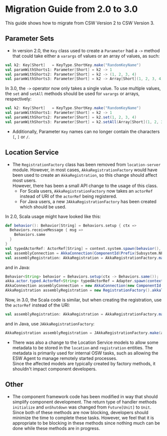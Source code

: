 # Migration Guide from 2.0 to 3.0

This guide shows how to migrate from CSW Version 2 to CSW Version 3. 

## Parameter Sets
- In version 2.0, the `Key` class used to create a `Parameter` had a `->` method that could take either a `varargs` of values or
an array of values, as such:

```scala
val k2: Key[Short]   = KeyType.ShortKey.make("RandomKeyName")
val paramWithShorts1: Parameter[Short] = k2 -> 1
val paramWithShorts2: Parameter[Short] = k2 -> (1, 2, 3, 4)
val paramWithShorts3: Parameter[Short] = k2 -> Array[Short](1, 2, 3, 4)
```

In 3.0, the `->` operator now only takes a single value.  To use multiple values, the `set` and `setAll` methods should be
used for `varargs` or arrays, respectively:

```scala
val k2: Key[Short]   = KeyType.ShortKey.make("RandomKeyName")
val paramWithShorts1: Parameter[Short] = k2 -> 1
val paramWithShorts2: Parameter[Short] = k2.set(1, 2, 3, 4)
val paramWithShorts3: Parameter[Short] = k2.setAll(Array[Short](1, 2, 3, 4))
```
- Additionally, Parameter `Key` names can no longer contain the characters `[`, `]` or `/`.

## Location Service
- The `RegistrationFactory` class has been removed from `location-server` module.  However, in most cases, `AkkaRegistrationFactory`
 would have been used to create an `AkkaRegistration`, so this change should affect most users.  
 However, there has been a small API change to the usage of this class.  
    - For Scala users, `AkkaRegistrationFactory` now takes an `actorRef` instead of URI of the `actorRef` being registered.
    - For Java users, a new `JAkkaRegistrationFactory` has been created which should be used.

In 2.0, Scala usage might have looked like this:
```scala
def behavior(): Behavior[String] = Behaviors.setup { ctx =>
  Behaviors.receiveMessage { msg =>
    Behaviors.same
  }
}
val typedActorRef: ActorRef[String] = context.system.spawn(behavior(), "typed-actor-ref")
val assemblyConnection = AkkaConnection(ComponentId(Prefix(Subsystem.NFIRAOS, "assembly1"), ComponentType.Assembly))
val assemblyRegistration: AkkaRegistration = AkkaRegistrationFactory.make(assemblyConnection, typedActorRef.toURI)
```

and in Java:
```java
Behavior<String> behavior = Behaviors.setup(ctx -> Behaviors.same());
akka.actor.typed.ActorRef<String> typedActorRef = Adapter.spawn(context(), behavior, "typed-actor-ref");
AkkaConnection assemblyConnection = new AkkaConnection(new ComponentId(new Prefix(JSubsystem.NFIRAOS, "assembly1"), JComponentType.Assembly));
AkkaRegistration assemblyRegistration = new RegistrationFactory().akkaTyped(assemblyConnection, typedActorRef);
```    

Now, in 3.0, the Scala code is similar, but when creating the registration, use the `actorRef` instead of the URI:

```scala
val assemblyRegistration: AkkaRegistration = AkkaRegistrationFactory.make(assemblyConnection, typedActorRef)
```
and in Java, use `JAkkaRegistrationFactory`:

```java
AkkaRegistration assemblyRegistration = JAkkaRegistrationFactory.make(assemblyConnection, typedActorRef);
```

- There was also a change to the Location Service models to allow some metadata to be stored in the `location` and `registration` entities.
The metadata is primarily used for internal OSW tasks, such as allowing the ESW Agent to manage remotely started processes.  
Since the affected models are typically created by factory methods, it shouldn't impact component developers.

## Other
- The component framework code has been modified in way that should simplify component development.  The return type of
handler methods `initialize` and `onShutdown` was changed from `Future[Unit]` to `Unit`.  Since both of these methods are
now blocking, developers should minimize the time to complete these tasks.  However, we feel that it is appropriate to be 
blocking in these methods since nothing much can be done while these methods are in progress.

